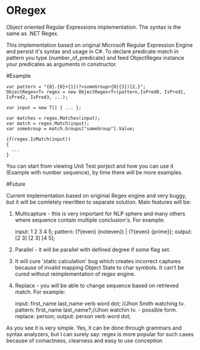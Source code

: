 # ORegex
Object oriented Regular Expressions implementation. The syntax is the same as .NET Regex.

This implementation based on original Microsoft Regular Expression Engine and persist it's syntax and usage in C#.
To declare predicate match in pattern you type {number_of_predicate} and feed ObjectRegex<T> instance your predicates as arguments in constructor.

#Example

    
    var pattern = "{0}.{0}+{1}(?<someGroup>{0}{3}){2,}";
    ObjectRegex<T> regex = new ObjectRegex<T>(pattern,IsPred0, IsPred1, IsPred2, IsPred3, ...);
    
    var input = new T[] { ... };
    
    var matches = regex.Matches(input);
    var match = regex.Match(input);
    var someGroup = match.Groups["someGroup"].Value;
    
    if(regex.IsMatch(input))
    {
      ...
    }
    
You can start from viewing Unit Test porject and how you can use it (Example with number sequence), by time there will be more examples.

#Future

Current implementation based on originial Regex engine and very buggy, but it will be comletely rewritten to separate solution. Main features will be:

1) Multicapture - this is very important for NLP sphere and many others where sequence contain multiple conclusion's. For example:

    input: 1 2 3 4 5;
    pattern: (?<q1>{even} {noteven}) | (?<q2>{even} {prime});
    output: <q1>[2 3] <q2>[2 3] <q1>[4 5];

2) Parallel - it will be parallel with defined degree if some flag set.

3) It will cure 'static calculation' bug which creates incorrect captures because of invalid mapping Object State to char symbols. It can't be cured without reimplementation of regex engine.

4) Replace - you will be able to change sequence based on retrieved match. For example:

    input: first_name last_name verb word dot; //Jhon Smith watching tv.
    pattern: first_name last_name?;//Jhon watchin tv. - possible form.
    replace: person;
    output: person verb word dot;

As you see it is very simple. Yes, it can be done through grammars and syntax analyzers, but I can surely say: regex is more popular for such cases because of comactness, clearness and easy to use conception
